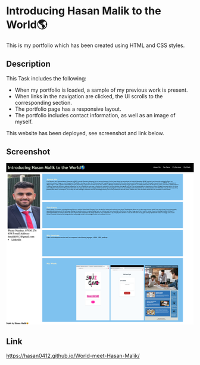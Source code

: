 # Introducing Hasan Malik to the World🌎

This is my portfolio which has been created using HTML and CSS styles.

## Description

This Task includes the following:
- When my portfolio is loaded, a sample of my previous work is present.
- When links in the navigation are clicked, the UI scrolls to the corresponding section.
- The portfolio page has a responsive layout.
- The portfolio includes contact information, as well as an image of myself.

This website has been deployed, see screenshot and link below.

## Screenshot

![screenshot](/img/localhost_52330_index.html%20(2).png)

## Link

https://hasan0412.github.io/World-meet-Hasan-Malik/
